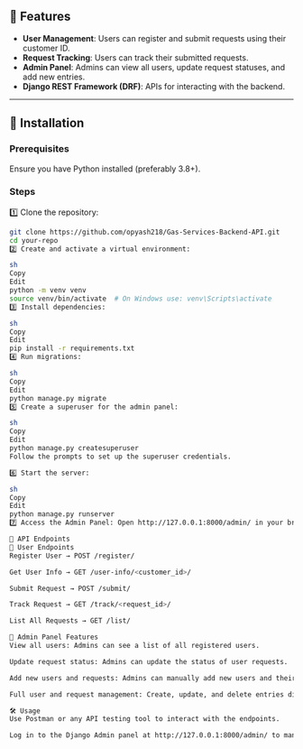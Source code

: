 ## 🚀 Features
- **User Management**: Users can register and submit requests using their customer ID.
- **Request Tracking**: Users can track their submitted requests.
- **Admin Panel**: Admins can view all users, update request statuses, and add new entries.
- **Django REST Framework (DRF)**: APIs for interacting with the backend.

---

## 📌 Installation

### Prerequisites
Ensure you have Python installed (preferably 3.8+).

### Steps

1️⃣ Clone the repository:
   ```sh
   git clone https://github.com/opyash218/Gas-Services-Backend-API.git
   cd your-repo
2️⃣ Create and activate a virtual environment:

sh
Copy
Edit
python -m venv venv
source venv/bin/activate  # On Windows use: venv\Scripts\activate
3️⃣ Install dependencies:

sh
Copy
Edit
pip install -r requirements.txt
4️⃣ Run migrations:

sh
Copy
Edit
python manage.py migrate
5️⃣ Create a superuser for the admin panel:

sh
Copy
Edit
python manage.py createsuperuser
Follow the prompts to set up the superuser credentials.

6️⃣ Start the server:

sh
Copy
Edit
python manage.py runserver
7️⃣ Access the Admin Panel: Open http://127.0.0.1:8000/admin/ in your browser and log in using the superuser credentials.

📡 API Endpoints
🔹 User Endpoints
Register User → POST /register/

Get User Info → GET /user-info/<customer_id>/

Submit Request → POST /submit/

Track Request → GET /track/<request_id>/

List All Requests → GET /list/

🔐 Admin Panel Features
View all users: Admins can see a list of all registered users.

Update request status: Admins can update the status of user requests.

Add new users and requests: Admins can manually add new users and their requests.

Full user and request management: Create, update, and delete entries directly through the panel.

🛠️ Usage
Use Postman or any API testing tool to interact with the endpoints.

Log in to the Django Admin panel at http://127.0.0.1:8000/admin/ to manage users and requests.

